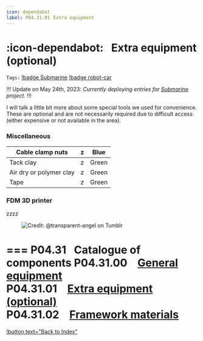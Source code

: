 ```yaml
---
icon: dependabot
label: P04.31.01⠀Extra equipment
---
```

# :icon-dependabot:⠀Extra equipment (optional)
`Tags:` [!badge Submarine](/projects/P04-submarine.md) [!badge robot-car]()

!!!
Update on May 24th, 2023: *Currently deploying entries for [Submarine](/projects/P04-submarine.md) project.*
!!!

I will talk a little bit more about some special tools we used for convenience. These are optional and are not necessarily required due to difficult access (either expensive or not available in the area).

### Miscellaneous

Cable clamp nuts | z |Blue
--- | --- | ---
Tack clay | z |Green
Air dry or polymer clay  | z |Green
Tape | z |Green

### FDM 3D printer
zzzz

<figure>
    <img src="https://64.media.tumblr.com/d103eb823dce2842c673f409f036857b/tumblr_mzx9wrdwFa1snc5kxo1_1280.gifv" alt="Credit: @transparent-angel on Tumblr">
</figure>

=== P04.31⠀Catalogue of components
P04.31.00 ⠀[General equipment](/projects/P04-submarine/P04-30-39-technical-details/P04-31-catalogue-of-components/P04-31-00-general.md)\
P04.31.01 ⠀[Extra equipment (optional)](/projects/P04-submarine/P04-30-39-technical-details/P04-31-catalogue-of-components/P04-31-01-extra.md)\
P04.31.02 ⠀[Framework materials](/projects/P04-submarine/P04-30-39-technical-details/P04-31-catalogue-of-components/P04-31-02-framework-materials.md)
===

[!button text="Back to Index"](/projects/P04-submarine/P04-10-19-about-the-project/P04-10-index.md)